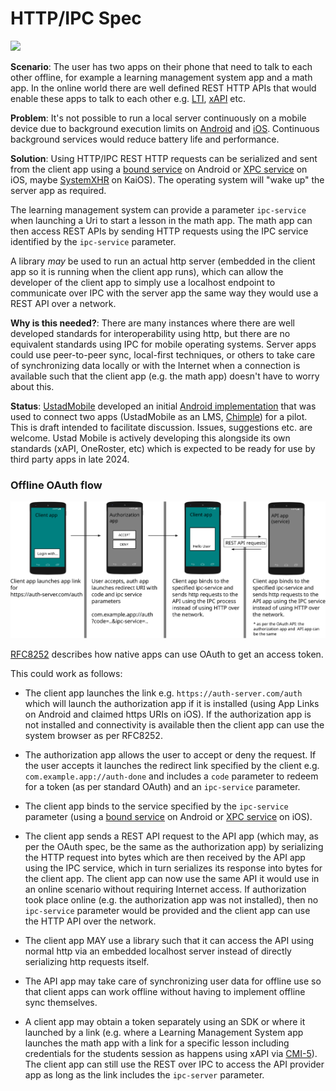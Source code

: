 # HTTP/IPC Spec

<img src="https://github.com/UstadMobile/Offline-REST-Recipe/raw/main/img/offline-rest-flow-b.svg" height="450"/>

**Scenario**: The user has two apps on their phone that need to talk to each other offline, for example a learning management system app and a math app. In the online world there are well defined REST HTTP APIs that would enable these apps to talk to each other e.g. [LTI](https://www.1edtech.org/standards/lti), [xAPI](https://xapi.com/) etc.

**Problem**: It's not possible to run a local server continuously on a mobile device due to background execution limits on [Android](https://developer.android.com/about/versions/oreo/background) and [iOS](https://developer.apple.com/forums/thread/685525). Continuous background services would reduce battery life and performance.

**Solution**: Using HTTP/IPC REST HTTP requests can be serialized and sent from the client app using a [bound service](https://developer.android.com/develop/background-work/services/bound-services) on Android or [XPC service](https://developer.apple.com/documentation/xpc) on iOS, maybe [SystemXHR](https://developer.kaiostech.com/docs/getting-started/main-concepts/permissions/) on KaiOS). The operating system will "wake up" the server app as required.

The learning management system can provide a parameter ```ipc-service``` when launching a Uri to start a lesson in the math app. The math app can then access REST APIs by sending HTTP requests using the IPC service identified by the ```ipc-service``` parameter.

A library _may_ be used to run an actual http server (embedded in the client app so it is running when the client app runs), which can allow the developer of the client app to simply use a localhost endpoint to communicate over IPC with the server app the same way they would use a REST API over a network.

**Why is this needed?**: There are many instances where there are well developed standards for interoperability using http, but there are no equivalent standards using IPC for mobile operating systems. Server apps could use peer-to-peer sync, local-first techniques, or others to take care of synchronizing data locally or with the Internet when a connection is available such that the client app (e.g. the math app) doesn't have to worry about this.

**Status**: [UstadMobile](https://www.github.com/UstadMobile/UstadMobile) developed an initial [Android implementation](https://github.com/UstadMobile/httpoveripc) that was used to connect two apps (UstadMobile as an LMS, [Chimple](https://www.chimple.org/)) for a pilot. This is draft intended to facilitate discussion. Issues, suggestions etc. are welcome. Ustad Mobile is actively developing this alongside its own standards (xAPI, OneRoster, etc) which is expected to be ready for use by third party apps in late 2024.


### Offline OAuth flow

![Diagram](img/offline-rest-flow-a.svg)

[RFC8252](https://datatracker.ietf.org/doc/html/rfc8252) describes how native apps can use OAuth to get an access token.

This could work as follows:

* The client app launches the link e.g. ```https://auth-server.com/auth``` which will launch the authorization app if it is installed (using App Links on Android and claimed https URIs on iOS). If the authorization app is not installed and connectivity is available then the client app can use the system browser as per RFC8252.

* The authorization app allows the user to accept or deny the request. If the user accepts it launches the redirect link specified by the client e.g. ```com.example.app://auth-done``` and includes a ```code``` parameter to redeem for a token (as per standard OAuth) and an ```ipc-service``` parameter.

* The client app binds to the service specified by the ```ipc-service``` parameter (using a [bound service](https://developer.android.com/develop/background-work/services/bound-services) on Android or [XPC service](https://developer.apple.com/documentation/xpc) on iOS).

* The client app sends a REST API request to the API app (which may, as per the OAuth spec, be the same as the authorization app) by serializing the HTTP request into bytes which are then received by the API app using the IPC service, which in turn serializes its response into bytes for the client app. The client app can now use the same API it would use in an online scenario without requiring Internet access. If authorization took place online (e.g. the authorization app was not installed), then no ```ipc-service``` parameter would be provided and the client app can use the HTTP API over the network.

* The client app MAY use a library such that it can access the API using normal http via an embedded localhost server instead of directly serializing http requests itself.
  
* The API app may take care of synchronizing user data for offline use so that client apps can work offline without having to implement offline sync themselves.

* A client app may obtain a token separately using an SDK or where it launched by a link (e.g. where a Learning Management System app launches the math app with a link for a specific lesson including credentials for the students session as happens using xAPI via [CMI-5](https://xapi.com/cmi5/overview/)). The client app can still use the REST over IPC to access the API provider app as long as the link includes the ```ipc-server``` parameter.



